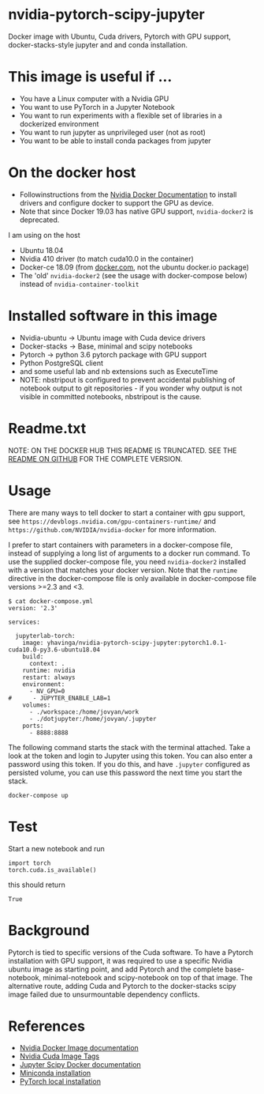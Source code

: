 # nvidia-pytorch-scipy-jupyter

Docker image with Ubuntu, Cuda drivers, Pytorch with GPU support, docker-stacks-style
jupyter and and conda installation.

# This image is useful if ...

* You have a Linux computer with a Nvidia GPU
* You want to use PyTorch in a Jupyter Notebook
* You want to run experiments with a flexible set of libraries in a
  dockerized environment
* You want to run jupyter as unprivileged user (not as root)
* You want to be able to install conda packages from jupyter

# On the docker host

* Followinstructions from the [Nvidia Docker Documentation](https://github.com/NVIDIA/nvidia-docker/wiki/Installation-(version-2.0))
  to install drivers and configure docker to support the GPU as device.
* Note that since Docker 19.03 has native GPU support, `nvidia-docker2` is deprecated.

I am using on the host

* Ubuntu 18.04
* Nvidia 410 driver (to match cuda10.0 in the container)
* Docker-ce 18.09 (from [docker.com](https://docs.docker.com/install/linux/docker-ce/ubuntu/), not the ubuntu docker.io package)
* The 'old' `nvidia-docker2` (see the usage with docker-compose below) instead of `nvidia-container-toolkit`

# Installed software in this image

* Nvidia-ubuntu -> Ubuntu image with Cuda device drivers
* Docker-stacks -> Base, minimal and scipy notebooks
* Pytorch -> python 3.6 pytorch package with GPU support
* Python PostgreSQL client
* and some useful lab and nb extensions such as ExecuteTime
* NOTE: nbstripout is configured to prevent accidental publishing of notebook output
  to git repositories - if you wonder why output is not visible in committed notebooks,
  nbstripout is the cause. 

# Readme.txt

NOTE: ON THE DOCKER HUB THIS README IS TRUNCATED.
SEE THE [README ON GITHUB](https://github.com/yhavinga/nvidia-pytorch-scipy-jupyter/blob/master/README.md)
FOR THE COMPLETE VERSION.

# Usage

There are many ways to tell docker to start a container with gpu support,
see `https://devblogs.nvidia.com/gpu-containers-runtime/` and `https://github.com/NVIDIA/nvidia-docker`
for more information.

I prefer to start containers with parameters in a docker-compose file, instead of supplying a
long list of arguments to a docker run command.
To use the supplied docker-compose file, you need `nvidia-docker2` installed with a version that
matches your docker version. Note that the `runtime` directive in the docker-compose file is
only available in docker-compose file versions >=2.3 and <3.

    $ cat docker-compose.yml
    version: '2.3'
    
    services:
    
      jupyterlab-torch:
        image: yhavinga/nvidia-pytorch-scipy-jupyter:pytorch1.0.1-cuda10.0-py3.6-ubuntu18.04
        build:
          context: .
        runtime: nvidia
        restart: always
        environment:
          - NV_GPU=0
    #      - JUPYTER_ENABLE_LAB=1
        volumes:
          - ./workspace:/home/jovyan/work
          - ./dotjupyter:/home/jovyan/.jupyter
        ports:
          - 8888:8888

The following command starts the stack with the terminal attached.
Take a look at the token and login to Jupyter using this token.
You can also enter a password using this token. If you do this, and have `.jupyter`
configured as persisted volume, you can use this password the next time you
start the stack.

    docker-compose up

# Test

Start a new notebook and run

    import torch
    torch.cuda.is_available()
    
this should return

    True

# Background

Pytorch is tied to specific versions of the Cuda software. To have a Pytorch installation
with GPU support, it was required to use a specific Nvidia ubuntu image as starting point,
and add Pytorch and the complete base-notebook, minimal-notebook and scipy-notebook on top
of that image.
The alternative route, adding Cuda and Pytorch to the docker-stacks scipy image failed due to
unsurmountable dependency conflicts.

# References

 * [Nvidia Docker Image documentation](https://github.com/NVIDIA/nvidia-docker/wiki)
 * [Nvidia Cuda Image Tags](https://hub.docker.com/r/nvidia/cuda/tags)
 * [Jupyter Scipy Docker documentation](https://github.com/jupyter/docker-stacks/tree/master/scipy-notebook)
 * [Miniconda installation](https://docs.conda.io/en/latest/miniconda.html)
 * [PyTorch local installation](https://pytorch.org/get-started/locally/)
